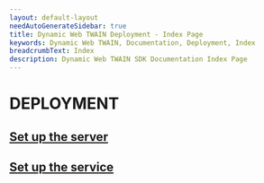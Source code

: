 ```yaml
---
layout: default-layout
needAutoGenerateSidebar: true
title: Dynamic Web TWAIN Deployment - Index Page
keywords: Dynamic Web TWAIN, Documentation, Deployment, Index
breadcrumbText: Index
description: Dynamic Web TWAIN SDK Documentation Index Page
---
```


# DEPLOYMENT

## [Set up the server]({{site.indepth}}deployment/server.html)

## [Set up the service]({{site.indepth}}deployment/service.html)
<!--
## [Scenarios]({{site.indepth}}deployment/scenarios.html)
-->